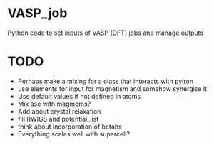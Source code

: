 # VASP_job
Python code to set inputs of VASP (DFT) jobs and manage outputs

# TODO
- Perhaps make a mixing for a class that interacts with pyiron
- use elements for input for magnetism and somehow synergise it
- Use default values if not defined in atoms
- Mix ase with magmoms?
- Add about crystal relaxation
- fill RWIGS and potential_list
- think about incorporation of betahs
- Everything scales well with supercell?